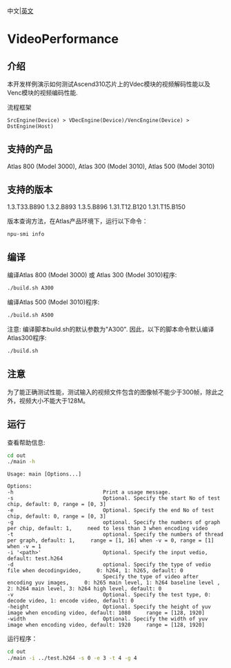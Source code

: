 中文|[英文](README.md)
# VideoPerformance

## 介绍

本开发样例演示如何测试Ascend310芯片上的Vdec模块的视频解码性能以及Venc模块的视频编码性能.

流程框架

    SrcEngine(Device) > VDecEngine(Device)/VencEngine(Device) > DstEngine(Host)

## 支持的产品

Atlas 800 (Model 3000), Atlas 300 (Model 3010), Atlas 500 (Model 3010)

## 支持的版本

1.3.T33.B890 1.3.2.B893 1.3.5.B896 1.31.T12.B120 1.31.T15.B150

版本查询方法，在Atlas产品环境下，运行以下命令：
```bash
npu-smi info
```

## 编译

编译Atlas 800 (Model 3000) 或 Atlas 300 (Model 3010)程序:
```bash
./build.sh A300
```

编译Atlas 500 (Model 3010)程序:
```bash
./build.sh A500
```

注意: 编译脚本build.sh的默认参数为"A300". 因此，以下的脚本命令默认编译Atlas300程序:
```bash
./build.sh 
```


## 注意

为了能正确测试性能，测试输入的视频文件包含的图像帧不能少于300帧，除此之外，视频大小不能大于128M。

## 运行

查看帮助信息:
```bash
cd out
./main -h
```
    Usage: main [Options...]

    Options:
    -h                             Print a usage message.
    -s                             Optional. Specify the start No of test chip, default: 0, range = [0, 3]
    -e                             Optional. Specify the end No of test chip, default: 0, range = [0, 3]
    -g                             optional. Specify the numbers of graph per chip, default: 1,     need to less than 3 when encoding video
    -t                             optional. Specify the numbers of thread per graph, default: 1,     range = [1, 16] when -v = 0, range = [1] when -v = 1
    -i '<path>'                    Optional. Specify the input vedio, default: test.h264
    -d                             optional. Specify the type of vedio file when decodingvideo,     0: h264, 1: h265, default: 0
                                   Specify the type of video after encoding yuv images,     0: h265 main level, 1: h264 baseline level , 2: h264 main level, 3: h264 high level, default: 0
    -v                             Optional. Specify the test type, 0: decode video, 1: encode video, default: 0
    -height                        Optional. Specify the height of yuv image when encoding video, default: 1080     range = [128, 1920]
    -width                         Optional. Specify the width of yuv image when encoding video, default: 1920     range = [128, 1920]
运行程序：

```bash
cd out
./main -i ../test.h264 -s 0 -e 3 -t 4 -g 4
```
